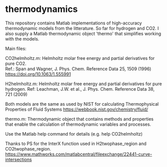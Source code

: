 # thermodynamics

This repository contains Matlab implementations of high-accuracy thermodynamic models from the litterature.  So far for hydrogen and CO2. I also supply a Matlab thermodynamic object 'thermo' that simplifies working with the models.

Main files:

CO2helmholtz.m: Helmholtz molar free energy and partial derivatives for pure CO2.  
   Ref.: Span and Wagner, J. Phys. Chem. Reference Data 25, 1509 (1996)
   https://doi.org/10.1063/1.555991
   
H2helmholtz.m: Helmholtz molar free energy and partial derivatives for pure hydrogen.
   Ref: Leachman, J.W. et al., J. Phys. Chem. Reference Data 38, 721 (2009)

Both models are the same as used by NIST for calculating Thermophysical Properties of Fluid Systems
   https://webbook.nist.gov/chemistry/fluid/

thermo.m:  Thermodynamic object that contains methods and properties that enable the calculation of thermodynamic variables and processes.

Use the Matlab help command for details (e.g. help CO2helmholtz)

Thanks to PS for the InterX function used in H2twophase_region and CO2twophase_region. https://www.mathworks.com/matlabcentral/fileexchange/22441-curve-intersections
